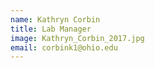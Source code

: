 ```yaml
---
name: Kathryn Corbin
title: Lab Manager
image: Kathryn_Corbin_2017.jpg
email: corbink1@ohio.edu
---
```

